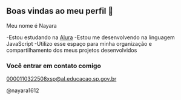 ## Boas vindas ao meu perfil 👋

Meu nome é Nayara

-Estou estudando na [Alura](https://www.alura.com.br)
-Estou me desenvolvendo na linguagem JavaScript
-Utilizo esse espaço para minha organização e compartilhamento dos meus projetos desenvolvidos

### Você entrar em contato comigo 

0000110322508xsp@al.educacao.sp.gov.br

@nayara1612
